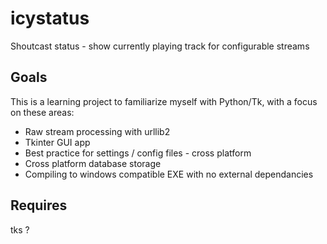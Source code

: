 icystatus
=========

Shoutcast status - show currently playing track for configurable streams

Goals
-----
This is a learning project to familiarize myself with Python/Tk, with a focus on these areas:

* Raw stream processing with urllib2 
* Tkinter GUI app
* Best practice for settings / config files - cross platform
* Cross platform database storage
* Compiling to windows compatible EXE with no external dependancies


Requires
--------
tks ?
